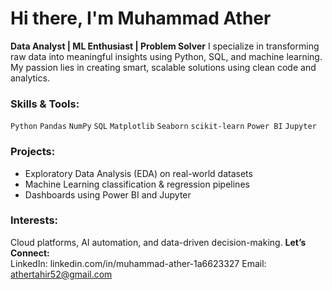 # Hi there, I'm Muhammad Ather 
**Data Analyst | ML Enthusiast | Problem Solver**
I specialize in transforming raw data into meaningful insights using Python, SQL, and machine learning. My passion lies in creating smart, scalable solutions using clean code and analytics.
###  Skills & Tools:
`Python` `Pandas` `NumPy` `SQL` `Matplotlib` `Seaborn` `scikit-learn` `Power BI` `Jupyter`
### Projects:
- Exploratory Data Analysis (EDA) on real-world datasets  
- Machine Learning classification & regression pipelines  
- Dashboards using Power BI and Jupyter
### Interests:
Cloud platforms, AI automation, and data-driven decision-making.
**Let’s Connect:**  
LinkedIn: linkedin.com/in/muhammad-ather-1a6623327 
Email: athertahir52@gmail.com
